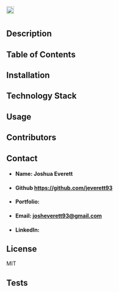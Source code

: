 
<img src="https://avatars0.githubusercontent.com/u/60204713?v=4" style= "width: 20px; height: 20px">

# 
    
## Description


## Table of Contents


## Installation

    
## Technology Stack


## Usage

    
## Contributors

    
## Contact
* #### Name: Joshua Everett
* #### Github https://github.com/jeverett93
* #### Portfolio: 
* #### Email: josheverett93@gmail.com
* #### LinkedIn: 
    
## License
MIT

## Tests

